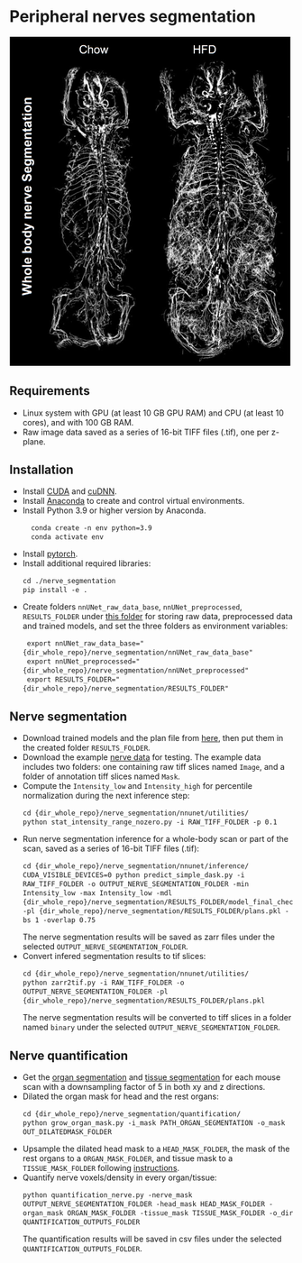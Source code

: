 # Peripheral nerves segmentation
<img src="nerve_seg_example.png" width="500">

## Requirements
* Linux system with GPU (at least 10 GB GPU RAM) and CPU (at least 10 cores), and with 100 GB RAM.  
* Raw image data saved as a series of 16-bit TIFF files (.tif), one per z-plane. 
  
## Installation
* Install [CUDA](https://developer.nvidia.com/cuda-toolkit) and [cuDNN](https://developer.nvidia.com/cudnn).
* Install [Anaconda](https://www.anaconda.com/download#downloads) to create and control virtual environments.
* Install Python 3.9 or higher version by Anaconda.
  ```
    conda create -n env python=3.9
	conda activate env
	```
* Install [pytorch](https://pytorch.org/get-started/locally/).
* Install additional required libraries:
     ```
     cd ./nerve_segmentation
     pip install -e .
	```
* Create folders `nnUNet_raw_data_base`, `nnUNet_preprocessed`, `RESULTS_FOLDER` under [this folder](../Nerve_Module/) for storing raw data, preprocessed data and trained models, and set the three folders as environment variables:
  ```
   export nnUNet_raw_data_base="{dir_whole_repo}/nerve_segmentation/nnUNet_raw_data_base"
   export nnUNet_preprocessed="{dir_whole_repo}/nerve_segmentation/nnUNet_preprocessed"
   export RESULTS_FOLDER="{dir_whole_repo}/nerve_segmentation/RESULTS_FOLDER"
	```  
  
## Nerve segmentation
* Download trained models and the plan file from [here](../models/nerve_segmentation), then put them in the created folder `RESULTS_FOLDER`.
* Download the example [nerve data](../Nerve_Module/example_data) for testing. The example data includes two folders: one containing raw tiff slices named `Image`, and a folder of annotation tiff slices named `Mask`.
* Compute the `Intensity_low` and `Intensity_high` for percentile normalization during the next inference step:
  ```
  cd {dir_whole_repo}/nerve_segmentation/nnunet/utilities/
  python stat_intensity_range_nozero.py -i RAW_TIFF_FOLDER -p 0.1
	``` 
* Run nerve segmentation inference for a whole-body scan or part of the scan, saved as a series of 16-bit TIFF files (.tif):
  ```
  cd {dir_whole_repo}/nerve_segmentation/nnunet/inference/
  CUDA_VISIBLE_DEVICES=0 python predict_simple_dask.py -i RAW_TIFF_FOLDER -o OUTPUT_NERVE_SEGMENTATION_FOLDER -min Intensity_low -max Intensity_low -mdl {dir_whole_repo}/nerve_segmentation/RESULTS_FOLDER/model_final_checkpoint.model -pl {dir_whole_repo}/nerve_segmentation/RESULTS_FOLDER/plans.pkl -bs 1 -overlap 0.75
	```  
  The nerve segmentation results will be saved as zarr files under the selected `OUTPUT_NERVE_SEGMENTATION_FOLDER`.
* Convert infered segmentation results to tif slices:
  ```
  cd {dir_whole_repo}/nerve_segmentation/nnunet/utilities/
  python zarr2tif.py -i RAW_TIFF_FOLDER -o OUTPUT_NERVE_SEGMENTATION_FOLDER -pl {dir_whole_repo}/nerve_segmentation/RESULTS_FOLDER/plans.pkl
	```  
  The nerve segmentation results will be converted to tiff slices in a folder named `binary` under the selected `OUTPUT_NERVE_SEGMENTATION_FOLDER`.
## Nerve quantification
* Get the [organ segmentation](../organ_segmentation/) and [tissue segmentation](../tissue_segmentation/) for each mouse scan with a downsampling factor of 5 in both xy and z directions.
* Dilated the organ mask for head and the rest organs:
  ```
  cd {dir_whole_repo}/nerve_segmentation/quantification/
  python grow_organ_mask.py -i_mask PATH_ORGAN_SEGMENTATION -o_mask OUT_DILATEDMASK_FOLDER
	``` 
* Upsample the dilated head mask to a `HEAD_MASK_FOLDER`, the mask of the rest organs to a `ORGAN_MASK_FOLDER`, and tissue mask to a `TISSUE_MASK_FOLDER` following [instructions](../Tissue_Module/Organ_Segmentation.ipynb).
* Quantify nerve voxels/density in every organ/tissue:
  ```
  python quantification_nerve.py -nerve_mask OUTPUT_NERVE_SEGMENTATION_FOLDER -head_mask HEAD_MASK_FOLDER -organ_mask ORGAN_MASK_FOLDER -tissue_mask TISSUE_MASK_FOLDER -o_dir QUANTIFICATION_OUTPUTS_FOLDER
	```  
  The quantification results will be saved in csv files under the selected `QUANTIFICATION_OUTPUTS_FOLDER`.

